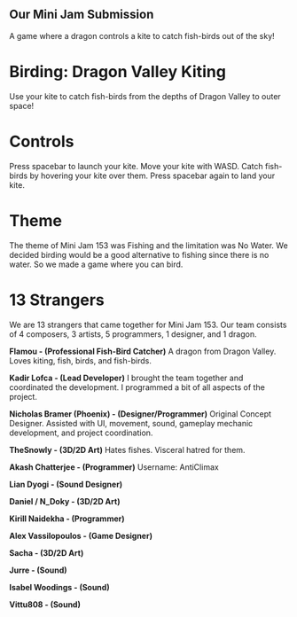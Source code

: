 ## Our Mini Jam Submission
A game where a dragon controls a kite to catch fish-birds out of the sky!

# Birding: Dragon Valley Kiting
 
Use your kite to catch fish-birds from the depths of Dragon Valley to outer space!

# Controls
Press spacebar to launch your kite.
Move your kite with WASD.
Catch fish-birds by hovering your kite over them.
Press spacebar again to land your kite.

# Theme
The theme of Mini Jam 153 was Fishing and the limitation was No Water. We decided birding would be a good alternative to fishing since there is no water. So we made a game where you can bird.

# 13 Strangers
We are 13 strangers that came together for Mini Jam 153. Our team consists of 4 composers, 3 artists, 5 programmers, 1 designer, and 1 dragon.

**Flamou  -  (Professional Fish-Bird Catcher)**
A dragon from Dragon Valley. Loves kiting, fish, birds, and fish-birds.

**Kadir Lofca  -  (Lead Developer)**
I brought the team together and coordinated the development. I programmed a bit of all aspects of the project.

**Nicholas Bramer (Phoenix)  -  (Designer/Programmer)**
Original Concept Designer. Assisted with UI, movement, sound, gameplay mechanic development, and project coordination.

**TheSnowly  -  (3D/2D Art)**
Hates fishes. Visceral hatred for them.

**Akash Chatterjee - (Programmer)**
Username: AntiClimax

**Lian Dyogi  -  (Sound Designer)**

**Daniel / N_Doky  -  (3D/2D Art)**

**Kirill Naidekha  -  (Programmer)**

**Alex Vassilopoulos  -  (Game Designer)**

**Sacha  -  (3D/2D Art)**

**Jurre  -  (Sound)**

**Isabel Woodings  -  (Sound)**

**Vittu808  -  (Sound)**
